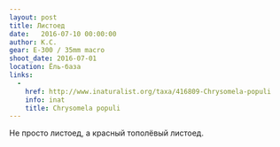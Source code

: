 ```yaml
---
layout: post
title: Листоед
date:   2016-07-10 00:00:00
author: К.С.
gear: E-300 / 35mm macro
shoot_date: 2016-07-01
location: Ёль-база
links:
  -
    href: http://www.inaturalist.org/taxa/416809-Chrysomela-populi
    info: inat
    title: Chrysomela populi
---
```


Не просто листоед, а красный тополёвый листоед.
